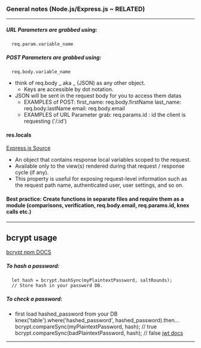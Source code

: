 
### General notes (Node.js/Express.js ~ RELATED)
---
##### URL Parameters are grabbed using:
      req.param.variable_name

##### POST Parameters are grabbed using:
      req.body.variable_name
- think of req.body _ aka _ (JSON) as any other object.
  - Keys are accessible by dot notation.
- JSON will be sent in the request body for you to access them datas
  - EXAMPLES of POST:
        first_name: req.body.firstName
        last_name: req.body.lastName
        email: req.body.email
  - EXAMPLES of URL Parameter grab:
          req.params.id : id the client is requesting ('/:id')


#### res.locals
[Express.js Source](https://expressjs.com/en/api.html#res.locals)
- An object that contains response local variables scoped to the request.
- Available only to the view(s) rendered during that request / response cycle (if any).
- This property is useful for exposing request-level information such as the request path name, authenticated user, user settings, and so on.


#### Best practice: Create functions in separate files and require them as a module (comparisons, verification, req.body.email, req.params.id, knex calls etc.)

---

## bcrypt usage
[bcrypt npm DOCS](https://www.npmjs.com/package/bcrypt)
##### To hash a password:
      let hash = bcrypt.hashSync(myPlaintextPassword, saltRounds);
      // Store hash in your password DB.
##### To check a password:
- first load hashed_password from your DB
      knex('table').where('hashed_password', hashed_password).then...
        bcrypt.compareSync(myPlaintextPassword, hash); // true
        bcrypt.compareSync(badPlaintextPassword, hash); // false
[jwt docs](https://www.npmjs.com/package/jsonwebtoken)

----
